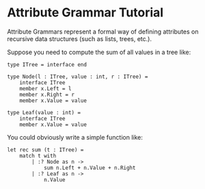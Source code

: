 # Attribute Grammar Tutorial

Attribute Grammars represent a formal way of defining attributes on recursive data structures (such as lists, trees, etc.).

Suppose you need to compute the sum of all values in a tree like:
    
    type ITree = interface end
    
    type Node(l : ITree, value : int, r : ITree) =
        interface ITree
        member x.Left = l
        member x.Right = r
        member x.Value = value
    
    type Leaf(value : int) =
        interface ITree
        member x.Value = value


You could obviously write a simple function like:
    
    let rec sum (t : ITree) =
        match t with
            | :? Node as n -> 
                sum n.Left + n.Value + n.Right
            | :? Leaf as n ->
                n.Value